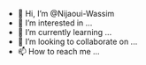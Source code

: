 - 👋 Hi, I’m @Nijaoui-Wassim
- 👀 I’m interested in ...
- 🌱 I’m currently learning ...
- 💞️ I’m looking to collaborate on ...
- 📫 How to reach me ...

<!---
Nijaoui-Wassim/Nijaoui-Wassim is a ✨ special ✨ repository because its `README.md` (this file) appears on your GitHub profile.
You can click the Preview link to take a look at your changes.
--->

